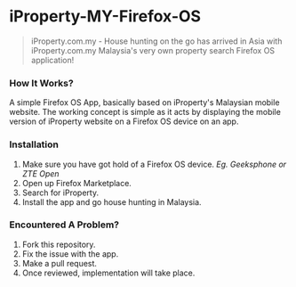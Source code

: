 iProperty-MY-Firefox-OS
=======================

>	iProperty.com.my - House hunting on the go has arrived in Asia with iProperty.com.my Malaysia's 
>	very own property search Firefox OS application! 

### How It Works? ###

A simple Firefox OS App, basically based on iProperty's Malaysian mobile website. The working
concept is simple as it acts by displaying the mobile version of iProperty website on a Firefox
OS device on an app.

### Installation ###

1. Make sure you have got hold of a Firefox OS device. *Eg. Geeksphone or ZTE Open*
2. Open up Firefox Marketplace.
3. Search for iProperty.
4. Install the app and go house hunting in Malaysia.

### Encountered A Problem? ###

1. Fork this repository.
2. Fix the issue with the app.
3. Make a pull request.
4. Once reviewed, implementation will take place.

